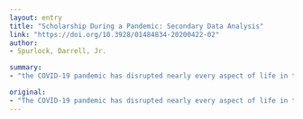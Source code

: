 ```yaml
---
layout: entry
title: "Scholarship During a Pandemic: Secondary Data Analysis"
link: "https://doi.org/10.3928/01484834-20200422-02"
author:
- Spurlock, Darrell, Jr.

summary:
- "the COVID-19 pandemic has disrupted nearly every aspect of life in the U.S. and around the globe. Nurse researchers can continue to generate new knowledge during a temporary but extended period of social distancing where conducting research requiring physical interaction with participants is impossible. In this Methodology Corner installment, a brief overview of secondary data analysis is provided. Current circumstances require it to take a much more prominent place in the toolbox of nursing education researchers."

original:
- "The COVID-19 pandemic has disrupted nearly every aspect of life in the United States and around the globe, including significant impacts to higher education, both in its teaching-learning and research missions. With the physical closure of so many college and university campuses, a looming challenge is how nurse researchers can continue to generate new knowledge during a temporary but extended period of social distancing where conducting research requiring physical interaction with participants is impossible. In this Methodology Corner installment, a brief overview of secondary data analysis is provided, and resources for locating potentially useful data are described. Although secondary data analysis will not replace the dominant approaches used in nursing education research, current circumstances require it to take a much more prominent place in the toolbox of nursing education researchers. [J Nurs Educ. 2020;59(5):245-247.]."
---
```


